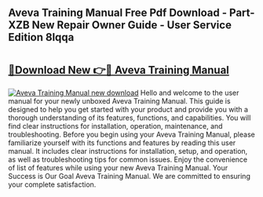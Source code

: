 ## Aveva Training Manual Free Pdf Download - Part-XZB New Repair Owner Guide - User Service Edition 8lqqa

# <h2><a href="http://bc62605.oget.top/?id=Aveva+Training+Manual">🔗Download New 👉🔴 Aveva Training Manual</a></h2>

[![Aveva Training Manual new download](https://i.imgur.com/5g1atiW.png)](http://bc62605.oget.top/?id=Aveva+Training+Manual)
Hello and welcome to the user manual for your newly unboxed Aveva Training Manual. This guide is designed to help you get started with your product and provide you with a thorough understanding of its features, functions, and capabilities. You will find clear instructions for installation, operation, maintenance, and troubleshooting. Before you begin using your Aveva Training Manual, please familiarize yourself with its functions and features by reading this user manual. It includes clear instructions for installation, setup, and operation, as well as troubleshooting tips for common issues. Enjoy the convenience of list of features while using your new Aveva Training Manual. Your Success is Our Goal Aveva Training Manual. We are committed to ensuring your complete satisfaction.
